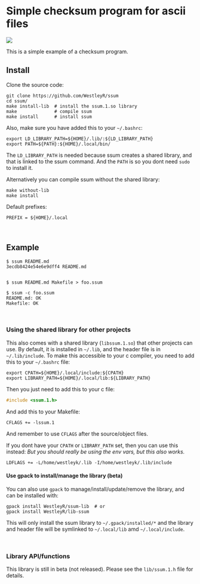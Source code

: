 # Simple checksum program for ascii files

![](https://github.com/WestleyR/ssum/workflows/ssum%20CI/badge.svg)

This is a simple example of a checksum program.

## Install

Clone the source code:

```
git clone https://github.com/WestleyR/ssum
cd ssum/
make install-lib  # install the ssum.1.so library
make              # compile ssum
make install      # install ssum
```

Also, make sure you have added this to your `~/.bashrc`:

```
export LD_LIBRARY_PATH=${HOME}/.lib/:${LD_LIBRARY_PATH}
export PATH=${PATH}:${HOME}/.local/bin/
```

The `LD_LIBRARY_PATH` is needed because ssum creates a shared library, and that
is linked to the ssum command. And the `PATH` is so you dont need `sudo` to
install it.

Alternatively you can compile ssum without the shared library:

```
make without-lib
make install
```

Default prefixes:

```
PREFIX = ${HOME}/.local
```

<br>

## Example

```
$ ssum README.md
3ecdb8424e54e6e9dff4 README.md


$ ssum README.md Makefile > foo.ssum

$ ssum -c foo.ssum
README.md: OK
Makefile: OK
```

<br>

### Using the shared library for other projects

This also comes with a shared library (`libssum.1.so`) that other projects can
use. By default, it is installed in `~/.lib`, and the header file is in `~/.lib/include`.
To make this accessible to your c compiler, you need to add this to your `~/.bashrc` file:

```
export CPATH=${HOME}/.local/include:${CPATH}
export LIBRARY_PATH=${HOME}/.local/lib:${LIBRARY_PATH}
```

Then you just need to add this to your c file:

```c
#include <ssum.1.h>
```

And add this to your Makefile:

```
CFLAGS += -lssum.1
```

And remember to use `CFLAGS` after the source/object files.

If you dont have your `CPATH` or `LIBRARY_PATH` set, then you can use this instead:
_But you should really be using the env vars, but this also works._

```
LDFLAGS += -L/home/westleyk/.lib -I/home/westleyk/.lib/include
```

#### Use gpack to install/manage the library (beta)

You can also use `gpack` to manage/install/update/remove the library, and
can be installed with:

```
gpack install WestleyR/ssum-lib  # or
gpack install WestleyR/lib-ssum
```

This will only install the ssum library to `~/.gpack/installed/*` and the
library and header file will be symlinked to `~/.local/lib` amd `~/.local/include`.

<br>

### Library API/functions

This library is still in beta (not released). Please see the
`lib/ssum.1.h` file for details.

<br>
